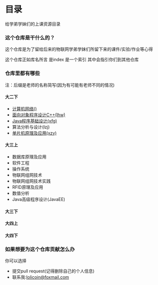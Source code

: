 # 目录

给学弟学妹们的上课资源目录

### 这个仓库是干什么的？

这个仓库是为了留给后来的物联网学弟学妹们所留下来的课件/实验/作业等心得

这个仓库正如库名所言 是index 是一个索引 其中会指引你们到其他仓库

### 仓库里都有哪些

注：后缀是老师的名称简写(因为有可能有老师不同的情况)

#### 大二下

- [计算机网络()](https://github.com/2017IOTrepo/Sophomore/tree/master/%E8%AE%A1%E7%AE%97%E6%9C%BA%E7%BD%91%E7%BB%9C)
- [面向对象程序设计C++(lhw)](https://github.com/2017IOTrepo/Sophomore/tree/master/C%2B%2B)
- [Java程序基础设计(xfg)](https://github.com/2017IOTrepo/Sophomore/tree/master/java)
- 算法分析与设计(lzj)
- [单片机原理及应用(xzy)](https://github.com/2017IOTrepo/Sophomore/tree/master/%E5%8D%95%E7%89%87%E6%9C%BA)

#### 大三上

- 数据库原理及应用
- 软件工程
- 操作系统
- 物联网组网技术
- 物联网组网技术实践
- RFID原理及应用
- 数值分析
- Java高级程序设计(JavaEE)

#### 大三下



#### 大四上



#### 大四下



### 如果想要为这个仓库贡献怎么办

你可以选择

- 提交pull request(记得删除自己的个人信息)
- 联系我:lolicoin@foxmail.com
